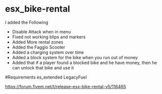 # esx_bike-rental

I added the Following

- Disable Attack when in menu
- Fixed not working blips and markers
- Added More rental zones
- Added the Faggio Scooter
- Added a charging system over time
- Added a block system for the bike when you run out of money
- Added that if a player found a blocked bike and he have money, then he can unlock that bike and use it

#Requirements
es_extended
LegacyFuel

https://forum.fivem.net/t/release-esx-bike-rental-v5/116465
